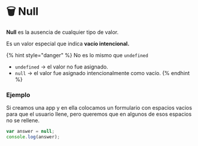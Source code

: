 # 🗑️ Null

**Null** es la ausencia de cualquier tipo de valor.

Es un valor especial que indica **vacío intencional.**

{% hint style="danger" %}
No es lo mismo que `undefined`

* `undefined` → el valor no fue asignado.
* `null` → el valor fue asignado intencionalmente como vacío.
{% endhint %}

### Ejemplo

Si creamos una app y en ella colocamos un formulario con espacios vacios para que el usuario llene, pero queremos que en algunos de esos espacios no se rellene.

```javascript
var answer = null;
console.log(answer);
```

